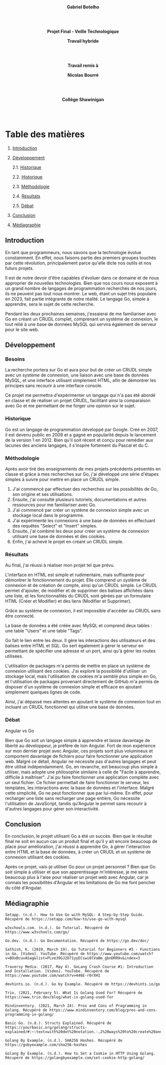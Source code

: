 <div align="center">

<br/>

**Gabriel Botelho**

<br/><br/>

**Projet Final - Veille Technologique**

**Travail hybride**

<br/><br/>

**Travail remis à**

**Nicolas Bourré**

<br/><br/>

**Collège Shawinigan**

</div>
<br/><br/>

# Table des matières
1. [Introduction](#Introduction)
2. [Développement](#Développement)

    2.1. [Historique](#Historique)

    2.2. [Historique](#Historique)

    2.3. [Méthodologie](#Méthodologie)

    2.4. [Résultats](#Résultats)

    2.5. [Débat](#Débat)

3. [Conclusion](#Conclusion)
4. [Médiagraphie](#Médiagraphie)

## Introduction

En tant que programmeurs, nous savons que la technologie évolue constamment. En effet, nous faisons partie des premiers groupes touchés par cette révolution, principalement parce qu'elle dicte nos outils et nos futurs projets.

Il est de notre devoir d'être capables d'évoluer dans ce domaine et de nous approprier de nouvelles technologies. Bien que nos cours nous exposent à un grand nombre de langages de programmation recherchés de nos jours, ils ne peuvent pas tout nous montrer. Le web, étant un sujet très populaire en 2023, fait partie intégrante de notre réalité. Le langage Go, simple à apprendre, sera le sujet de cette recherche.

Pendant les deux prochaines semaines, j'essaierai de me familiariser avec Go en créant un CRUDL complet, comprenant un système de connexion, le tout relié à une base de données MySQL qui servira également de serveur pour le site web.

## Développement

### Besoins

La recherche portera sur Go et aura pour but de créer un CRUDL simple avec un système de connexion, une liaison avec une base de données MySQL, et une interface utilisant simplement HTML, afin de démontrer les principes sans recourir à une interface console.

Ce projet me permettra d'expérimenter un langage qui n'a pas été abordé en classe et de réaliser un projet CRUDL, facilitant ainsi la comparaison avec Go et me permettant de me forger une opinion sur le sujet.

### Historique

Go est un langage de programmation développé par Google. Créé en 2007, il est devenu public en 2009 et a gagné en popularité depuis le lancement de la version 1 en 2012. Bien qu'il soit récent et conçu pour remédier aux lacunes des anciens langages, il s'inspire fortement du Pascal et du C.

### Méthodologie

Après avoir tiré des enseignements de mes projets précédents présentés en classe et grâce à mes recherches sur Go, j'ai développé une série d'étapes simples à suivre pour mettre en place un CRUDL simple.

1. J'ai commencé par effectuer des recherches sur les possibilités de Go, son origine et ses utilisations.
2. Ensuite, j'ai consulté plusieurs tutoriels, documentations et autres ressources pour me familiariser avec Go.
3. J'ai commencé par créer un système de connexion simple avec un stockage local dans le programme.
4. J'ai expérimenté les connexions à une base de données en effectuant des requêtes "Select" et "Insert" simples.
5. Ensuite, j'ai combiné les deux pour créer un système de connexion utilisant une base de données et des cookies.
6. Enfin, j'ai achevé le projet en créant un CRUDL simple.

### Résultats

Au final, j'ai réussi à réaliser mon projet tel que prévu.

L'interface en HTML est simple et rudimentaire, mais suffisante pour démontrer le fonctionnement du projet. Elle comprend un système de connexion et de création de compte, ainsi qu'un CRUDL simple. Le CRUDL permet d'ajouter, de modifier et de supprimer des balises affichées dans une liste, et les fonctionnalités du CRUDL sont gérées par un formulaire HTML (Créer et Modifier) et des liens (Modifier et Supprimer).

Grâce au système de connexion, il est impossible d'accéder au CRUDL sans être connecté.

La base de données a été créée avec MySQL et comprend deux tables : une table "Users" et une table "Tags".

Go fait le lien entre les deux. Il gère les interactions des utilisateurs et des balises entre HTML et SQL. Go sert également à gérer le serveur en permettant de spécifier une adresse et un port, ainsi qu'à gérer les routes utilisées.

L'utilisation de packages m'a permis de mettre en place un système de connexion utilisant des cookies. J'ai exploré la possibilité d'utiliser un stockage local, mais l'utilisation de cookies m'a semblé plus simple en Go, et l'utilisation de packages provenant directement de GitHub m'a permis de disposer d'un système de connexion simple et efficace en ajoutant simplement quelques lignes de code.

Ainsi, j'ai dépassé mes attentes en ajoutant le système de connexion tout en incluant un CRUDL fonctionnel qui utilise une base de données.

### Débat

Angular vs Go

Bien que Go soit un langage simple à apprendre et laisse davantage de liberté au développeur, je préfère de loin Angular. Fort de mon expérience sur mon dernier projet avec Angular, ces projets sont plus volumineux et comportent davantage de fichiers pour faire fonctionner une application web. Malgré ce détail, Angular ne nécessite pas d'autres langages et peut être utilisé indépendamment. Go, en revanche, est beaucoup plus simple à utiliser, mais adopte une philosophie similaire à celle de "Facile à apprendre, difficile à maîtriser". J'ai pu faire fonctionner une application complète avec un seul fichier. Ce fichier permettait de faire fonctionner le serveur, les templates, les interactions avec la base de données et l'interface. Malgré cette simplicité, Go ne peut fonctionner que par lui-même. En effet, pour recharger une liste sans recharger une page entière, Go nécessite l'utilisation de JavaScript, tandis qu'Angular le permet sans recourir à d'autres langages pour gérer son interactivité.

## Conclusion

En conclusion, le projet utilisant Go a été un succès. Bien que le résultat final ne soit en aucun cas un produit final et qu'il y ait encore beaucoup de place pour amélioration, j'ai réussi à apprendre Go, à gérer l'interaction entre HTML et la base de données, à créer un CRUDL et un système de connexion utilisant des cookies.

Après ce projet, vais-je utiliser Go pour un projet personnel ? Bien que Go soit simple à utiliser et que son apprentissage m'intéresse, je me sens beaucoup plus à l'aise pour réaliser un projet web avec Angular, car je connais les possibilités d'Angular et les limitations de Go me font pencher du côté d'Angular.

## Médiagraphie

    Setapp. (n.d.). How to Use Go with MySQL: A Step-by-Step Guide. Récupéré de https://setapp.com/how-to/use-go-with-mysql

    w3schools.com. (n.d.). Go Tutorial. Récupéré de https://www.w3schools.com/go/

    Go.dev. (n.d.). Go Documentation. Récupéré de https://go.dev/doc/

    Sathish, K. (2019, March 19). Go Tutorial for Beginners #3 - Functions in Go. [Video]. YouTube. Récupéré de https://www.youtube.com/watch?v=BOxBcuvASag&list=PLve39GJ2D71yyECswi0lVaBm_gbnDRR9v&index=3

    Traversy Media. (2017, May 4). GoLang Crash Course #1: Introduction and Installation. [Video]. YouTube. Récupéré de https://www.youtube.com/watch?v=446E-r0rXHI

    devhints.io. (n.d.). Go by Example. Récupéré de https://devhints.io/go

    Trio. (2021, February 5). What Is Golang Used For? Récupéré de https://www.trio.dev/blog/what-is-golang-used-for

    Mindinventory. (2021, March 24). Pros and Cons of Programming in Golang. Récupéré de https://www.mindinventory.com/blog/pros-and-cons-programming-in-golang/

    Basic Go. (n.d.). Structs Explained. Récupéré de https://yourbasic.org/golang/structs-explained/#:~:text=with%20dot%20notation.-,2%20ways%20to%20create%20and%20initialize%20a%20new%20struct,to%20the%20newly%20created%20struct.&text=You%20can%20also%20create%20and%20initialize%20a%20struct%20with%20a%20struct%20literal.&text=An%20element%20list%20that%20contains,element%20for%20each%20struct%20field.

    Golang By Example. (n.d.). SHA256 Hashes. Récupéré de https://gobyexample.com/sha256-hashes

    Golang By Example. (n.d.). How to Set a Cookie in HTTP Using Golang. Récupéré de https://golangbyexample.com/set-cookie-http-golang/
